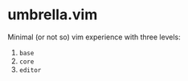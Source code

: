 # umbrella.vim
Minimal (or not so) vim experience with three levels:
1. `base`
2. `core`
3. `editor`

<!--
install core ctrlpvim/ctrlp.vim
install core preservim/vim-indent-guides
install core terryma/vim-multiple-cursors
install core tpope/vim-unimpaired

install editor rstacruz/vim-closer
install editor editorconfig/editorconfig-vim
install editor tpope/vim-endwise
install editor airblade/vim-gitgutter
install editor junegunn/gv.vim
install editor tpope/vim-projectionist
-->
